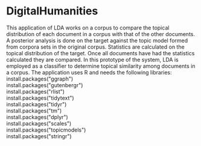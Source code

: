 # DigitalHumanities
This application of LDA works on a corpus to compare the topical distribution of each document in a corpus with that of the other documents.
A posterior analysis is done on the target against the topic model formed from corpora sets in the original corpus.
Statistics are calculated on the topical distribution of the target.
Once all documents have had the statistics calculated they are compared.
In this prototype of the system, LDA is employed as a classifier to determine topical similarity among documents in a corpus.
The application uses R and needs the following libraries:<br/>
install.packages("ggraph")<br/>
install.packages("gutenbergr")<br/>
install.packages("rlist")<br/>
install.packages("tidytext")<br/>
install.packages("tidyr")<br/>
install.packages("tm")<br/>
install.packages("dplyr")<br/>
install.packages("scales")<br/>
install.packages("topicmodels")<br/>
install.packages("stringr")<br/>
